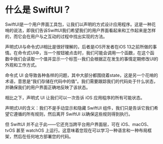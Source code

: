 # 什么是 SwiftUI？

SwiftUI是一个用户界面工具包，让我们以声明的方式设计应用程序。这是一种花哨的说法，即我们告诉SwiftUI我们希望我们的用户界面看起来和工作起来是怎样的，而它会在用户与之互动的过程中找出实现的方法。

声明式UI与命令式UI相比是很好理解的，后者是iOS开发者在iOS 13之前所做的事情。在命令式UI中，当一个按钮被点击时，我们可能会调用一个函数，在这个函数中我们会读取一个值并显示一个标签--我们会根据正在发生的事情定期修改UI的外观和工作方式。

命令式 UI 会导致各种各样的问题，其中大部分都围绕着state，这是另一个花哨的术语，意思是“我们存储在代码中的值”。我们需要跟踪我们的代码处于什么状态，并确保我们的用户界面正确地反映了该状态。

相比之下，声明式 UI 让我们可以一次告诉 iOS 应用程序的所有可能状态。

声明式UI的含义：我们不是手动显示和隐藏 SwiftUI 组件，我们只是告诉它我们希望它遵循的所有规则，然后离开 SwiftUI 以确保这些规则得到执行。

但 SwiftUI 并不止于此——它还充当跨平台用户界面层，可在 iOS、macOS、tvOS 甚至 watchOS 上运行。这意味着您现在可以学习一种语言和一种布局框架，然后在任何地方部署您的代码。

